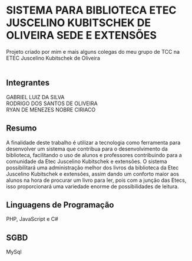 # SISTEMA PARA BIBLIOTECA ETEC JUSCELINO KUBITSCHEK DE OLIVEIRA SEDE E EXTENSÕES
Projeto criado por mim e mais alguns colegas do meu grupo de TCC na  ETEC Juscelino Kubitschek de Oliveira<br><br>
## Integrantes
GABRIEL LUIZ DA SILVA<br>
RODRIGO DOS SANTOS DE OLIVEIRA<br>
RYAN DE MENEZES NOBRE CIRIACO<br>
## Resumo
A finalidade deste trabalho é utilizar a tecnologia como ferramenta para desenvolver um sistema que contribua para o desenvolvimento da biblioteca, facilitando o uso de alunos e professores contribuindo para a comunidade da Etec Juscelino Kubitschek e extensões. O sistema possibilitará uma administração melhor dos livros da biblioteca da Etec Juscelino Kubitschek e extensões, assim dando um conforto maior aos alunos na hora de procurar um livro para ler, pois com a junção das Etecs, isso proporcionará uma variedade enorme de possibilidades de leitura.
## Linguagens de Programação
PHP, JavaScript e C#
## SGBD
MySql
